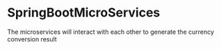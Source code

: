 # SpringBootMicroServices

The microservices will interact with each other to generate the currency conversion result
